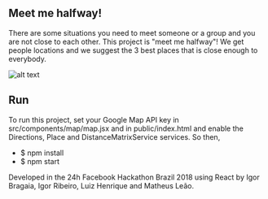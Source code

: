 ## Meet me halfway!

There are some situations you need to meet someone or a group and you are not close to each other. This project is "meet me halfway"! We get people locations and we suggest the 3 best places that is close enough to everybody.

![alt text](https://raw.githubusercontent.com/igor-ribeiiro/WhereToMeet/master/meetmehalfway.jpg)

## Run

To run this project, set your Google Map API key in src/components/map/map.jsx and in public/index.html and enable the Directions, Place and DistanceMatrixService services. So then,
- $ npm install
- $ npm start

Developed in the 24h Facebook Hackathon Brazil 2018 using React by Igor Bragaia, Igor Ribeiro, Luiz Henrique and Matheus Leão.
